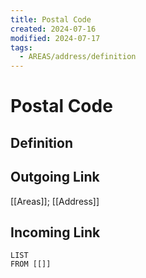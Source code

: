 ```yaml
---
title: Postal Code
created: 2024-07-16
modified: 2024-07-17
tags:
  - AREAS/address/definition
---
```

# Postal Code
## Definition

## Outgoing Link
[[Areas]]; [[Address]]
## Incoming Link
```dataview
LIST
FROM [[]]
```
